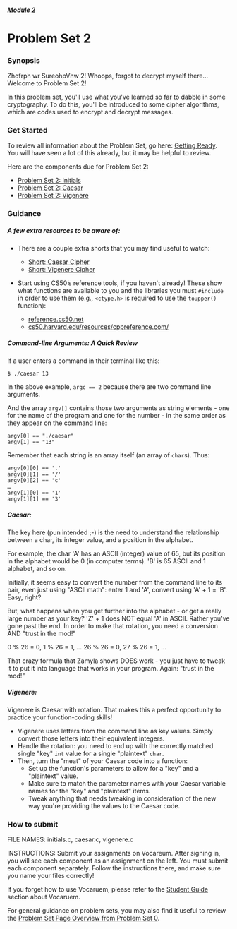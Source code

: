 ##### [Module 2](../..)

# Problem Set 2 

### Synopsis

Zhofrph wr SureohpVhw 2! Whoops, forgot to decrypt myself there... Welcome to Problem Set 2!

In this problem set, you'll use what you've learned so far to dabble in some cryptography. To do this, you'll be introduced to some cipher algorithms, which are codes used to encrypt and decrypt messages. 

### Get Started

To review all information about the Problem Set, go here: <a href="http://cdn.cs50.net/2015/fall/psets/2/pset2/pset2.html#getting_ready" target="_blank">Getting Ready</a>. You will have seen a lot of this already, but it may be helpful to review.

Here are the components due for Problem Set 2:
* <a href="http://cdn.cs50.net/2015/fall/psets/2/pset2/pset2.html#initializing" target="_blank">Problem Set 2: Initials</a>
* <a href="http://cdn.cs50.net/2015/fall/psets/2/pset2/pset2.html#hail_caesar" target="_blank">Problem Set 2: Caesar</a>
* <a href="http://cdn.cs50.net/2015/fall/psets/2/pset2/pset2.html#parlez_vous_français" target="_blank">Problem Set 2: Vigenere</a>

### Guidance

##### A few extra resources to be aware of:

* There are a couple extra shorts that you may find useful to watch:
  * <a href="https://www.youtube.com/watch?v=36xNpbosfTY&index=11&list=PLhQjrBD2T380dhmG9KMjsOQogweyjEeVQ" target="_blank">Short: Caesar Cipher</a>
  * <a href="https://www.youtube.com/watch?v=9zASwVoshiM&index=54&list=PLhQjrBD2T380dhmG9KMjsOQogweyjEeVQ" target="_blank">Short: Vigenere Cipher</a>

* Start using CS50’s reference tools, if you haven't already! These show what functions are available to you and the libraries you must `#include` in order to use them (e.g., `<ctype.h>` is required to use the `toupper()` function):
  * <a href="https://reference.cs50.net" target="_blank">reference.cs50.net</a>
  * <a href="https://cs50.harvard.edu/resources/cppreference.com/" target="_blank">cs50.harvard.edu/resources/cppreference.com/</a>


##### Command-line Arguments: A Quick Review

If a user enters a command in their terminal like this:

```
$ ./caesar 13
```

In the above example, `argc == 2` because there are two command line arguments.


And the array `argv[]` contains those two arguments as string elements - one for the name of the program and one for the number - in the same order as they appear on the command line:
````
argv[0] == "./caesar"
argv[1] == "13"
````

Remember that each string is an array itself (an array of `char`s). Thus:
````
argv[0][0] == '.'
argv[0][1] == '/'
argv[0][2] == 'c'
…
argv[1][0] == '1'
argv[1][1] == '3'
````

##### Caesar:
The key here (pun intended ;-) is the need to understand the relationship between a char, its integer value, and a position in the alphabet.

For example, the char 'A' has an ASCII (integer) value of 65, but its position in the alphabet would be 0 (in computer terms). 'B' is 65 ASCII and 1 alphabet, and so on.

Initially, it seems easy to convert the number from the command line to its pair, even just using "ASCII math": enter 1 and 'A', convert using 'A' + 1 = 'B'. Easy, right?

But, what happens when you get further into the alphabet - or get a really large number as your key? 'Z' + 1 does NOT equal 'A' in ASCII. Rather you’ve gone past the end. In order to make that rotation, you need a conversion AND "trust in the mod!"

0 % 26 = 0, 1 % 26 = 1, … 26 % 26 = 0, 27 % 26 = 1, …

That crazy formula that Zamyla shows DOES work - you just have to tweak it to put it into language that works in your program. Again: "trust in the mod!"

##### Vigenere:
Vigenere is Caesar with rotation. That makes this a perfect opportunity to practice your function-coding skills!
* Vigenere uses letters from the command line as key values. Simply convert those letters into their equivalent integers.
* Handle the rotation: you need to end up with the correctly matched single "key" `int` value for a single "plaintext" `char`.
* Then, turn the "meat" of your Caesar code into a function:
  * Set up the function's parameters to allow for a "key" and a "plaintext" value.
  * Make sure to match the parameter names with your Caesar variable names for the "key" and "plaintext" items.
  * Tweak anything that needs tweaking in consideration of the new way you're providing the values to the Caesar code.


### How to submit 
FILE NAMES: initials.c, caesar.c, vigenere.c

INSTRUCTIONS: Submit your assignments on Vocareum. After signing in, you will see each component as an assignment on the left. You must submit each component separately. Follow the instructions there, and make sure you name your files correctly!

If you forget how to use Vocaruem, please refer to the <a href="https://docs.google.com/document/d/19HIMxU_RtVV0PcGpuL71KmAoQh-KTgyPGpWWLcmwo58/edit?usp=sharing" target="_blank">Student Guide</a> section about Vocaruem.

For general guidance on problem sets, you may also find it useful to review the <a  href="../../../../../module0/materials/problem-set/README.md" target="_blank">Problem Set Page Overview from Problem Set 0</a>.
